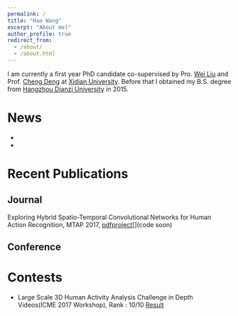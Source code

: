 ```yaml
---
permalink: /
title: "Hao Wang"
excerpt: "About me)"
author_profile: true
redirect_from: 
  - /about/
  - /about.html
---
```


I am currently a first year PhD candidate co-supervised by Pro. [Wei Liu](http://www.ee.columbia.edu/~wliu/) and Prof. [Cheng Deng](http://see.xidian.edu.cn/faculty/chdeng/) at [Xidian University](http://www.xidian.edu.cn/). Before that I obtained my B.S. degree from [Hangzhou Dianzi University](http://www.hdu.edu.cn/) in 2015.

News
======
* 
* 


Recent Publications
======

Journal
------
Exploring Hybrid Spatio-Temporal Convolutional Networks for Human Action Recognition, MTAP 2017, [pdf](https://link.springer.com/content/pdf/10.1007%2Fs11042-017-4514-3.pdf)[project](https://haowang1992.github.io/publication/2017-07-01-Exploring_Hybrid_Spatio-Temporal_Convolutional_Networks_for_Human_Action_Recognition)[](code soon)


Conference
------

Contests
======
* Large Scale 3D Human Activity Analysis Challenge in Depth Videos(ICME 2017 Workshop), Rank : 10/10 [Result](http://www.icst.pku.edu.cn/struct/icmew2017/result.html)
 

